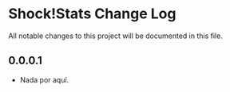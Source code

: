 # Shock!Stats Change Log

All notable changes to this project will be documented in this file.

## 0.0.0.1

- Nada por aquí.